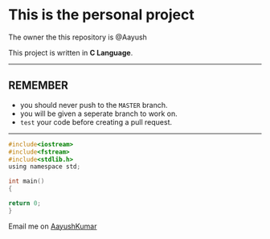 # This is the personal project
The owner the this repository is @Aayush

This project is written in **C Language**.

---

## REMEMBER
- you should never push to the `MASTER` branch.
- you will be given a seperate branch to work on.
- `test` your code before creating a pull request.

---

````c Language
#include<iostream>
#include<fstream>
#include<stdlib.h>
using namespace std;

int main()
{

return 0;
}
````


Email me on [AayushKumar](www.aayuhkumar@gmail.com)
